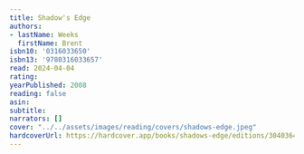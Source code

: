 ```yaml
---
title: Shadow's Edge
authors:
- lastName: Weeks
  firstName: Brent
isbn10: '0316033650'
isbn13: '9780316033657'
read: 2024-04-04
rating:
yearPublished: 2008
reading: false
asin:
subtitle:
narrators: []
cover: "../../assets/images/reading/covers/shadows-edge.jpeg"
hardcoverUrl: https://hardcover.app/books/shadows-edge/editions/30403645
---
```

